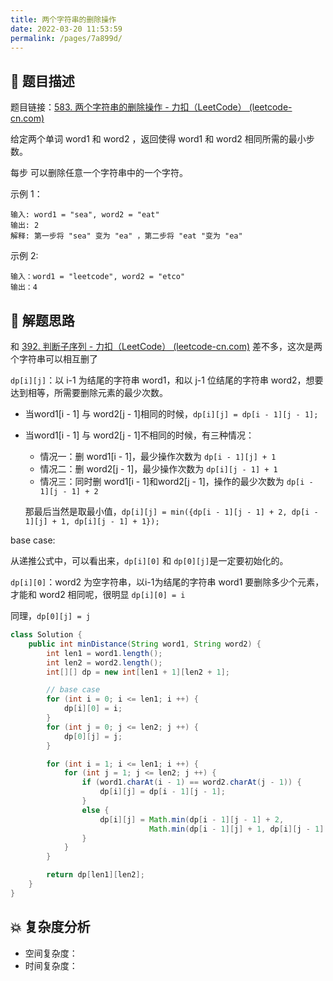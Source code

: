```yaml
---
title: 两个字符串的删除操作
date: 2022-03-20 11:53:59
permalink: /pages/7a899d/
---
```


## 📃 题目描述

题目链接：[583. 两个字符串的删除操作 - 力扣（LeetCode） (leetcode-cn.com)](https://leetcode-cn.com/problems/delete-operation-for-two-strings/)

给定两个单词 word1 和 word2 ，返回使得 word1 和  word2 相同所需的最小步数。

每步 可以删除任意一个字符串中的一个字符。

 

示例 1：

```
输入: word1 = "sea", word2 = "eat"
输出: 2
解释: 第一步将 "sea" 变为 "ea" ，第二步将 "eat "变为 "ea"
```

示例  2:

```
输入：word1 = "leetcode", word2 = "etco"
输出：4
```

## 🔔 解题思路

和 [392. 判断子序列 - 力扣（LeetCode） (leetcode-cn.com)](https://leetcode-cn.com/problems/is-subsequence/) 差不多，这次是两个字符串可以相互删了

`dp[i][j]`：以 i-1 为结尾的字符串 word1，和以 j-1 位结尾的字符串 word2，想要达到相等，所需要删除元素的最少次数。

- 当word1[i - 1] 与 word2[j - 1]相同的时候，`dp[i][j] = dp[i - 1][j - 1];`

- 当word1[i - 1] 与 word2[j - 1]不相同的时候，有三种情况：

  - 情况一：删 word1[i - 1]，最少操作次数为 `dp[i - 1][j] + 1`
  - 情况二：删 word2[j - 1]，最少操作次数为 `dp[i][j - 1] + 1`
  - 情况三：同时删 word1[i - 1]和word2[j - 1]，操作的最少次数为 `dp[i - 1][j - 1] + 2`

  那最后当然是取最小值，`dp[i][j] = min({dp[i - 1][j - 1] + 2, dp[i - 1][j] + 1, dp[i][j - 1] + 1});`

base case:

从递推公式中，可以看出来，`dp[i][0]` 和 `dp[0][j]`是一定要初始化的。

`dp[i][0]`：word2 为空字符串，以i-1为结尾的字符串 word1 要删除多少个元素，才能和 word2 相同呢，很明显 `dp[i][0] = i`

同理，`dp[0][j] = j`


```java
class Solution {
    public int minDistance(String word1, String word2) {
        int len1 = word1.length();
        int len2 = word2.length();
        int[][] dp = new int[len1 + 1][len2 + 1];

        // base case
        for (int i = 0; i <= len1; i ++) {
            dp[i][0] = i;
        }
        for (int j = 0; j <= len2; j ++) {
            dp[0][j] = j;
        }

        for (int i = 1; i <= len1; i ++) {
            for (int j = 1; j <= len2; j ++) {
                if (word1.charAt(i - 1) == word2.charAt(j - 1)) {
                    dp[i][j] = dp[i - 1][j - 1];
                }
                else {
                    dp[i][j] = Math.min(dp[i - 1][j - 1] + 2, 
                               Math.min(dp[i - 1][j] + 1, dp[i][j - 1] + 1));
                }
            }
        }

        return dp[len1][len2];
    }
}
```

## 💥 复杂度分析

- 空间复杂度：
- 时间复杂度：

